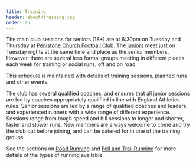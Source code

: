 ```yaml
---
title: Training
header: about/training.jpg
order: 25
---
```

The main club sessions for seniors (18+) are at 6:30pm on Tuesday and Thursday at [Penistone Church Football Club](https://www.google.co.uk/maps/place/Penistone+Church+Football+Club/@53.523332,-1.625649,17z/data=!3m1!4b1!4m2!3m1!1s0x48797d6f378b73f1:0x3ae39c5f7e6bf5ba?hl=en-GB). The [juniors](https://pfrac.co.uk/about/juniors) meet just on Tuesday nights at the same time and place as the senior members. However, there are several less formal groups meeting in different places each week for training or social runs, off and on road.

[This schedule](https://docs.google.com/spreadsheets/d/13tBZogW-AzAIX8tIoY1f9rDN75e4kec8/edit#gid=457470013) is maintained with details of training sessions, planned runs and other events.

The club has several qualified coaches, and ensures that all junior sessions are led by coaches appropriately qualified in line with England Athletics rules. Senior sessions are led by a range of qualified coaches and leaders, and experienced runners with a wide range of different experience. Sessions range from tough speed and hill sessions to longer and shorter, faster and slower runs. New members are always welcome to come and try the club out before joining, and can be catered for in one of the training groups.

See the sections on [Road Running](https://pfrac.co.uk/about/road-running) and [Fell and Trail Running](https://pfrac.co.uk/about/fell-running) for more details of the types of running available.